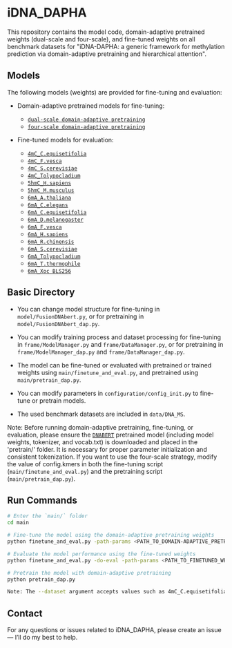 # iDNA_DAPHA

This repository contains the model code, domain-adaptive pretrained weights (dual-scale and four-scale), and fine-tuned weights on all benchmark datasets for "iDNA-DAPHA: a generic framework for methylation prediction via domain-adaptive pretraining and hierarchical attention".

## Models

The following models (weights) are provided for fine-tuning and evaluation:

- Domain-adaptive pretrained models for fine-tuning:
  - [`dual-scale domain-adaptive pretraining`](https://drive.google.com/file/d/1t3Db41Pti4jxjXojkqcIKI3bjOGPyiu3/view?usp=sharing)
  - [`four-scale domain-adaptive pretraining`](https://drive.google.com/file/d/1wlQjloip0VxOJGXDrG4X5JX4ZA31F94C/view?usp=sharing)

- Fine-tuned models for evaluation:
  - [`4mC_C.equisetifolia`](https://drive.google.com/file/d/1xJ-irPvdyhSqunvApOWB_bOCC99tjQ72/view?usp=sharing)
  - [`4mC_F.vesca`](https://drive.google.com/file/d/1A99nrNSsM85L-2MrKX3VkOfbuMeOHmXY/view?usp=sharing)
  - [`4mC_S.cerevisiae`](https://drive.google.com/file/d/1IaXbcflo3aoEx7B8E8Cjhvy99jXO-O6C/view?usp=sharing)
  - [`4mC_Tolypocladium`](https://drive.google.com/file/d/1NQRC2pgwfw6MkaYyXpDuPeGJk4MoJxxM/view?usp=sharing)
  - [`5hmC_H.sapiens`](https://drive.google.com/file/d/1e4dTsq9zTm3F8hr4mEErlmqw6gPQ27AU/view?usp=sharing)
  - [`5hmC_M.musculus`](https://drive.google.com/file/d/18pF0T6YCuiVS2INg76FICQh6Uj5Hc7gi/view?usp=sharing)
  - [`6mA_A.thaliana`](https://drive.google.com/file/d/1AABQF9VNFL3nTRWlCkq6lm7CgBrCa24o/view?usp=sharing)
  - [`6mA_C.elegans`](https://drive.google.com/file/d/1th5TwzMUioXpTlBdOqD9Cw952vbwx2lO/view?usp=sharing)
  - [`6mA_C.equisetifolia`](https://drive.google.com/file/d/1tnGpgVE33FHlhR_qSaZUAEjsyMvgHZBy/view?usp=sharing)
  - [`6mA_D.melanogaster`](https://drive.google.com/file/d/1U_-Aok99m7zsGjafGZfz6fsO7Tr8h32u/view?usp=sharing)
  - [`6mA_F.vesca`](https://drive.google.com/file/d/1wsxdQ_AddhzATQSmfQtFktyMGWzW14I_/view?usp=sharing)
  - [`6mA_H.sapiens`](https://drive.google.com/file/d/1uiLY2xMJ1Orhim4Pv2L9flZDufWlqOFU/view?usp=sharing)
  - [`6mA_R.chinensis`](https://drive.google.com/file/d/1hGXcteM_Fu-kDy-zsIRFmF20dZciLKEM/view?usp=sharing)
  - [`6mA_S.cerevisiae`](https://drive.google.com/file/d/1fkD-VJzJ5P22y_AwbxmoKfROb3HLvq7l/view?usp=sharing)
  - [`6mA_Tolypocladium`](https://drive.google.com/file/d/1yaSFjMAYFaCeL0UxGQl9fddxq00RsdZP/view?usp=sharing)
  - [`6mA_T.thermophile`](https://drive.google.com/file/d/1VTKgT6ALv-_RCXcitQvXKGerU8y2-VFO/view?usp=sharing)
  - [`6mA_Xoc BLS256`](https://drive.google.com/file/d/1TPUCOlZsNBfwVszKLAbO8DNB5nJdbVh-/view?usp=sharing)

## Basic Directory

- You can change model structure for fine-tuning in `model/FusionDNAbert.py`, or for pretraining in `model/FusionDNAbert_dap.py`.

- You can modify training process and dataset processing for fine-tuning in `frame/ModelManager.py` and `frame/DataManager.py`, or for pretraining in `frame/ModelManager_dap.py` and `frame/DataManager_dap.py`.

- The model can be fine-tuned or evaluated with pretrained or trained weights using `main/finetune_and_eval.py`, and pretrained using `main/pretrain_dap.py`.

- You can modify parameters in `configuration/config_init.py` to fine-tune or pretrain models.

- The used benchmark datasets are included in `data/DNA_MS`.

Note: 
Before running domain-adaptive pretraining, fine-tuning, or evaluation, please ensure the [`DNABERT`](https://github.com/jerryji1993/DNABERT) pretrained model (including model weights, tokenizer, and vocab.txt) is downloaded and placed in the 'pretrain/' folder. It is necessary for proper parameter initialization and consistent tokenization. If you want to use the four-scale strategy, modify the value of config.kmers in both the fine-tuning script (`main/finetune_and_eval.py`) and the pretraining script (`main/pretrain_dap.py`).

## Run Commands
```bash
# Enter the `main/` folder
cd main

# Fine-tune the model using the domain-adaptive pretraining weights 
python finetune_and_eval.py -path-params <PATH_TO_DOMAIN-ADAPTIVE_PRETRAINING_WEIGHTS> -dataset <DATASET_NAME>

# Evaluate the model performance using the fine-tuned weights
python finetune_and_eval.py -do-eval -path-params <PATH_TO_FINETUNED_WEIGHTS> -dataset <DATASET_NAME>

# Pretrain the model with domain-adaptive pretraining
python pretrain_dap.py

Note: The --dataset argument accepts values such as 4mC_C.equisetifolia, 4mC_F.vesca, 5hmC_H.sapiens, and other benchmark dataset names.
``` 

## Contact

For any questions or issues related to iDNA_DAPHA, please create an issue — I’ll do my best to help.
